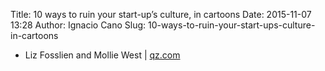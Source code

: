 Title: 10 ways to ruin your start-up’s culture, in cartoons
Date: 2015-11-07 13:28
Author: Ignacio Cano
Slug: 10-ways-to-ruin-your-start-ups-culture-in-cartoons

- Liz Fosslien and Mollie West | [qz.com][]

  [qz.com]: http://qz.com/536181/10-ways-to-ruin-your-start-ups-culture-in-cartoons/
    "10 ways to ruin your start-up’s culture, in cartoons"
